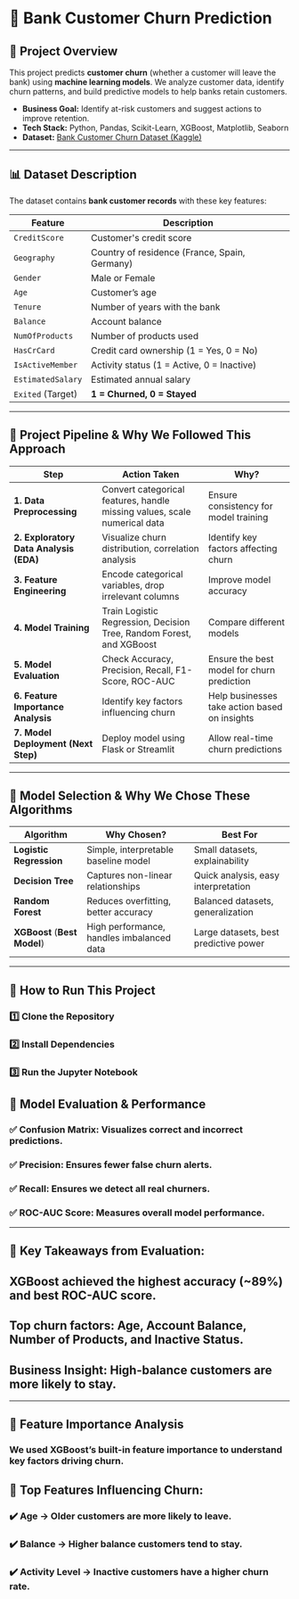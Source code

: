 # 🏦 Bank Customer Churn Prediction  

## 📌 Project Overview  
This project predicts **customer churn** (whether a customer will leave the bank) using **machine learning models**. We analyze customer data, identify churn patterns, and build predictive models to help banks retain customers.  

- **Business Goal:** Identify at-risk customers and suggest actions to improve retention.  
- **Tech Stack:** Python, Pandas, Scikit-Learn, XGBoost, Matplotlib, Seaborn  
- **Dataset:** [Bank Customer Churn Dataset (Kaggle)](https://www.kaggle.com/datasets/adammaus/predicting-churn-for-bank-customers)  

---

## 📊 Dataset Description  
The dataset contains **bank customer records** with these key features:  

| **Feature**         | **Description**                           |
|--------------------|----------------------------------|
| `CreditScore`      | Customer's credit score        |
| `Geography`       | Country of residence (France, Spain, Germany) |
| `Gender`          | Male or Female                  |
| `Age`             | Customer’s age                  |
| `Tenure`          | Number of years with the bank  |
| `Balance`         | Account balance                 |
| `NumOfProducts`   | Number of products used        |
| `HasCrCard`       | Credit card ownership (1 = Yes, 0 = No)  |
| `IsActiveMember`  | Activity status (1 = Active, 0 = Inactive) |
| `EstimatedSalary` | Estimated annual salary         |
| `Exited` (Target) | **1 = Churned, 0 = Stayed**    |

---

## 📌 Project Pipeline & Why We Followed This Approach  
| **Step**              | **Action Taken**                        | **Why?** |
|----------------------|--------------------------------|---------|
| **1. Data Preprocessing** | Convert categorical features, handle missing values, scale numerical data | Ensure consistency for model training |
| **2. Exploratory Data Analysis (EDA)** | Visualize churn distribution, correlation analysis | Identify key factors affecting churn |
| **3. Feature Engineering** | Encode categorical variables, drop irrelevant columns | Improve model accuracy |
| **4. Model Training** | Train Logistic Regression, Decision Tree, Random Forest, and XGBoost | Compare different models |
| **5. Model Evaluation** | Check Accuracy, Precision, Recall, F1-Score, ROC-AUC | Ensure the best model for churn prediction |
| **6. Feature Importance Analysis** | Identify key factors influencing churn | Help businesses take action based on insights |
| **7. Model Deployment (Next Step)** | Deploy model using Flask or Streamlit | Allow real-time churn predictions |

---

## 📌 Model Selection & Why We Chose These Algorithms  
| **Algorithm**          | **Why Chosen?**                     | **Best For**               |
|------------------------|--------------------------------|--------------------------|
| **Logistic Regression** | Simple, interpretable baseline model | Small datasets, explainability |
| **Decision Tree**       | Captures non-linear relationships | Quick analysis, easy interpretation |
| **Random Forest**       | Reduces overfitting, better accuracy | Balanced datasets, generalization |
| **XGBoost** (**Best Model**) | High performance, handles imbalanced data | Large datasets, best predictive power |

---
## 📌 How to Run This Project  

### 1️⃣ Clone the Repository  
### 2️⃣ Install Dependencies
### 3️⃣ Run the Jupyter Notebook

## 📌 Model Evaluation & Performance
### ✅ Confusion Matrix: Visualizes correct and incorrect predictions.
### ✅ Precision: Ensures fewer false churn alerts.
### ✅ Recall: Ensures we detect all real churners.
### ✅ ROC-AUC Score: Measures overall model performance.
---
## 📌 Key Takeaways from Evaluation:

## XGBoost achieved the highest accuracy (~89%) and best ROC-AUC score.
## Top churn factors: Age, Account Balance, Number of Products, and Inactive Status.
## Business Insight: High-balance customers are more likely to stay.
---
## 📌 Feature Importance Analysis
### We used XGBoost’s built-in feature importance to understand key factors driving churn.

## 🔹 Top Features Influencing Churn:
### ✔️ Age → Older customers are more likely to leave.
### ✔️ Balance → Higher balance customers tend to stay.
### ✔️ Activity Level → Inactive customers have a higher churn rate.
